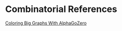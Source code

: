 # Combinatorial References

[Coloring Big Graphs With AlphaGoZero](https://arxiv.org/pdf/1902.10162.pdf)


